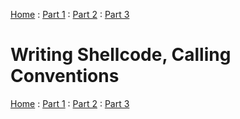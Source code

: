 [Home](https://plackyhacker.github.io) : [Part 1](https://plackyhacker.github.io/shellcodez/intro) : [Part 2](https://plackyhacker.github.io/shellcodez/arch) : [Part 3](https://plackyhacker.github.io/shellcodez/assembly)

# Writing Shellcode, Calling Conventions


[Home](https://plackyhacker.github.io) : [Part 1](https://plackyhacker.github.io/shellcodez/intro) : [Part 2](https://plackyhacker.github.io/shellcodez/arch) : [Part 3](https://plackyhacker.github.io/shellcodez/assembly)
